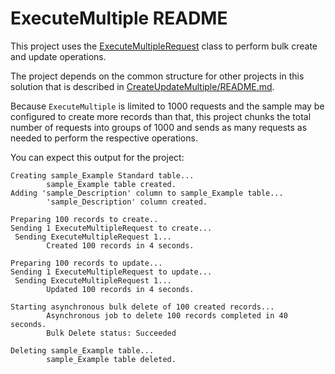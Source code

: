 ﻿# ExecuteMultiple README

This project uses the [ExecuteMultipleRequest](https://learn.microsoft.com/dotnet/api/microsoft.xrm.sdk.messages.executemultiplerequest) class to perform bulk create and update operations.

The project depends on the common structure for other projects in this solution that is described in [CreateUpdateMultiple/README.md](../README.md).

Because `ExecuteMultiple` is limited to 1000 requests and the sample may be configured to create more records than that, this project chunks the total number of requests into groups of 1000 and sends as many requests as needed to perform the respective operations.

You can expect this output for the project:

```output
Creating sample_Example Standard table...
        sample_Example table created.
Adding 'sample_Description' column to sample_Example table...
        'sample_Description' column created.

Preparing 100 records to create..
Sending 1 ExecuteMultipleRequest to create...
 Sending ExecuteMultipleRequest 1...
        Created 100 records in 4 seconds.

Preparing 100 records to update...
Sending 1 ExecuteMultipleRequest to update...
 Sending ExecuteMultipleRequest 1...
        Updated 100 records in 4 seconds.

Starting asynchronous bulk delete of 100 created records...
        Asynchronous job to delete 100 records completed in 40 seconds.
        Bulk Delete status: Succeeded

Deleting sample_Example table...
        sample_Example table deleted.
```
